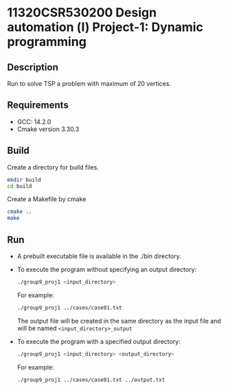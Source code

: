 # 11320CSR530200  Design automation (Ⅰ) Project-1: Dynamic programming

## Description
Run to solve TSP a problem with maximum of 20 vertices.

## Requirements
- GCC: 14.2.0
- Cmake version 3.30.3



## Build

Create a directory for build files.
```sh
mkdir build
cd build
```

Create a Makefile by cmake
```sh
cmake ..
make
```

## Run
- A prebuilt executable file is available in the ./bin directory.
- To execute the program without specifying an output directory:
    ```sh
    ./group9_proj1 <input_directory>
    ``` 
    For example:
    ```sh
    ./group9_proj1 ../cases/case01.txt
    ```
    The output file will be created in the same directory as the input file and will be named `<input_directory>_output`

- To execute the program with a specified output directory:
    ```sh
    ./group9_proj1 <input_directory> <output_directory>
    ``` 
    For example: 
    ```sh
    ./group9_proj1 ../cases/case01.txt ../output.txt
    ```




